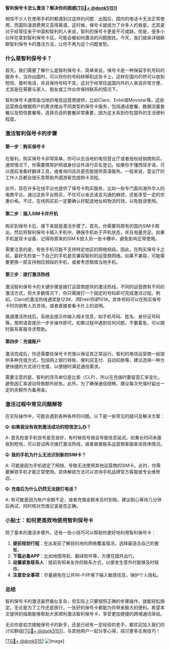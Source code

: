 **智利保号卡怎么激活？解决你的困惑[[TG💪+ @donk5151](https://t.me/s/donk5151)]**

相信不少人在使用手机时都遇到过这样的问题：出国后，国内的电话卡无法正常使用，而国际漫游费用又高得离谱。这时候，保号卡就成为了许多人的救星。尤其是对于经常往来于中国和智利的人来说，智利的保号卡更是不可或缺。但是，很多小伙伴在拿到智利保号卡后，可能会被如何激活的问题困扰。今天，我们就来详细聊聊智利保号卡的激活方法，让你不再为这个问题发愁。

### 什么是智利保号卡？

首先，我们需要了解什么是智利保号卡。简单来说，保号卡是一种保留手机号码的服务卡，当你出国时，可以将你的号码转移到这张卡上，这样在国内仍然可以收到短信、接听电话，并且保持号码不变。这对于经常往返国内外的人来说非常方便，尤其是在需要与家人、朋友或工作伙伴保持联系的情况下。

智利保号卡通常由当地的电信运营商提供，比如Claro、Entel或Movistar等。这些运营商会根据用户的需求推出不同类型的保号卡服务，包括通话套餐、数据流量套餐以及短信套餐等。选择合适的套餐非常重要，因为这关系到你在国外的生活便利程度。

### 激活智利保号卡的步骤

#### 第一步：购买保号卡

在智利，购买保号卡非常简单。你可以去当地的电信营业厅或者授权经销商购买。通常情况下，你需要携带护照或身份证件进行实名登记。如果你不懂西班牙语，可以提前准备好翻译工具，或者询问店员是否能提供英语服务。一般来说，营业厅的工作人员都会很乐意帮助外国游客完成购卡流程。

此外，现在许多在线平台也提供了保号卡购买服务，比如一些专门面向海外华人的电商平台。通过这些平台购买，不仅可以省去语言沟通的麻烦，还能享受一定的优惠价格。不过，在线购买前一定要确认好配送地址和物流时效，以免耽误使用。

#### 第二步：插入SIM卡并开机

购买到保号卡后，接下来就是激活步骤了。首先，你需要将原有的国内SIM卡取出，然后将智利保号卡插入手机中。确保手机处于开机状态，并且电量充足。如果手机是双卡设备，记得将原来的SIM卡放入另一张卡槽中，避免影响正常使用。

需要注意的是，有些手机可能不支持特定地区的网络频段。因此，在购买保号卡之前，最好先检查一下自己的手机是否兼容智利的运营商网络。如果不兼容，可能需要更换一部支持相应频段的手机，或者考虑租借当地手机。

#### 第三步：拨打激活热线

激活智利保号卡的关键步骤是拨打运营商提供的激活热线。不同的运营商有不同的激活方式，但大多数情况下，你只需拨打一个固定的号码即可完成激活过程。例如，Claro的激活热线通常是*123#，而Entel则是*101#。具体号码可以在购买保号卡时向销售人员咨询，或者直接查看卡片上的说明。

拨通激活热线后，系统会提示你输入相关信息，如手机号码、姓名、身份证号码等。按照语音提示一步步操作即可。如果过程中遇到任何问题，不要着急，可以随时联系客服寻求帮助。

#### 第四步：充值账户

激活完成后，你还需要给保号卡充值以保证其正常运行。智利的电信运营商一般提供多种充值方式，包括网上银行转账、便利店支付、自动扣款等。建议选择一种方便快捷的方式进行充值，以便随时满足通信需求。

需要注意的是，智利的货币单位是比索（CLP），所以在充值时要留意汇率变化，避免因汇率波动导致额外损失。此外，为了确保通信顺畅，建议每次充值时留出一定的余额作为备用金。

### 激活过程中常见问题解答

在实际操作中，可能会遇到各种各样的问题。以下是一些常见的疑问及解决方案：

**Q: 如果我没有收到激活成功的短信怎么办？**

A: 首先检查手机信号是否良好，有时候信号弱会导致信息延迟。如果长时间未接收到短信，可以尝试再次拨打激活热线，或者直接联系运营商客服查询具体情况。

**Q: 我的手机为什么无法识别新的SIM卡？**

A: 可能是因为手机锁定了网络，导致无法使用其他运营商的SIM卡。此时，你需要解锁手机才能正常使用。具体解锁方法可以咨询手机品牌官方客服或专业维修店。

**Q: 充值后为什么仍然无法拨打电话？**

A: 有可能是因为账户余额不足，或者充值金额未及时到账。建议耐心等待几分钟后再试，同时核对充值记录是否正确。

### 小贴士：如何更高效地使用智利保号卡

除了基本的激活步骤外，还有一些小技巧可以帮助你更好地利用智利保号卡：

1. **提前规划行程**：在出发前了解目的地的网络覆盖情况，选择最适合自己的套餐。
2. **下载必备APP**：比如地图导航、翻译软件等，方便在国外出行。
3. **设置紧急联系人**：提前告知亲友你的联系方式，以便发生意外时能够及时联络。
4. **注意安全事项**：尽量避免在公共Wi-Fi环境下输入敏感信息，保护个人隐私。

### 总结

智利保号卡的激活虽然看似复杂，但实际上只要按照正确的步骤操作，就能轻松搞定。无论是为了工作还是旅行，一张好的保号卡都能为你带来极大的便利。希望本文提供的指南能够帮助大家顺利激活智利保号卡，享受更加便捷的跨境通讯体验。

无论你是初次接触保号卡的新手，还是已经有一定经验的老手，都欢迎加入我们的讨论群组[[TG💪+ @donk5151](https://t.me/s/donk5151)]，与其他用户一起分享心得，探讨更多实用技巧！

[[TG💪+ @donk5151](https://t.me/s/donk5151) ![Image](https://i.postimg.cc/rwNCRYN7/Snipaste-2025-04-30-17-27-05.png)]